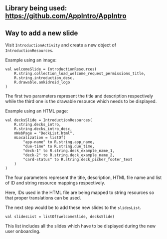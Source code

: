## Library being used: https://github.com/AppIntro/AppIntro

## Way to add a new slide

   Visit `IntroductionActivity` and create a new object of `IntroductionResources`.

   Example using an image:
   
   ```
   val welcomeSlide = IntroductionResources(
       R.string.collection_load_welcome_request_permissions_title,
       R.string.introduction_desc,
       R.drawable.ankidroid_logo
   )
   ```

   The first two parameters represent the title and description respectively while the third one is the drawable resource which needs to be displayed.

   Example using an HTML page:
   ```
   val decksSlide = IntroductionResources(
       R.string.decks_intro,
       R.string.decks_intro_desc,
       mWebPage = "DeckList.html",
       mLocalization = listOf(
           "app-name" to R.string.app_name,
           "due-time" to R.string.due_time,
           "deck-1" to R.string.deck_example_name_1,
           "deck-2" to R.string.deck_example_name_2,
           "card-status" to R.string.deck_picker_footer_text
       )
   )
   ```

   The four parameters represent the title, description, HTML file name and list of ID and string resource mappings respectively.

   Here, IDs used in the HTML file are being mapped to string resources so that proper translations can be used.

The next step would be to add these new slides to the `slidesList`.

```
val slidesList = listOf(welcomeSlide, decksSlide)
```

This list includes all the slides which have to be displayed during the new user onboarding.